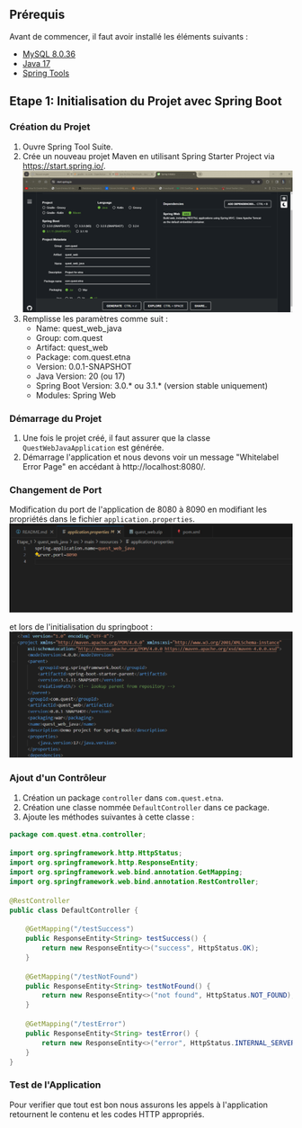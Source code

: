 ## Prérequis

Avant de commencer, il faut avoir installé les éléments suivants :

- [MySQL 8.0.36](https://dev.mysql.com/downloads/installer/)
- [Java 17](https://www.oracle.com/java/technologies/javase/jdk17-archive-downloads.html)
- [Spring Tools](https://spring.io/tools)

## Etape 1: Initialisation du Projet avec Spring Boot

### Création du Projet

1. Ouvre Spring Tool Suite.
2. Crée un nouveau projet Maven en utilisant Spring Starter Project via https://start.spring.io/.  
![alt text](../imageReadme/Etape_1/image.png)
3. Remplisse les paramètres comme suit :
   - Name: quest_web_java
   - Group: com.quest
   - Artifact: quest_web
   - Package: com.quest.etna
   - Version: 0.0.1-SNAPSHOT
   - Java Version: 20 (ou 17)
   - Spring Boot Version: 3.0.* ou 3.1.* (version stable uniquement)
   - Modules: Spring Web

### Démarrage du Projet

1. Une fois le projet créé, il faut assurer que la classe `QuestWebJavaApplication` est générée.
2. Démarrage l'application et nous devons voir un message "Whitelabel Error Page" en accédant à http://localhost:8080/.

### Changement de Port

Modification du port de l'application de 8080 à 8090 en modifiant les propriétés dans le fichier `application.properties`.
![alt text](../imageReadme/Etape_1/image3.png)  

et lors de l'initialisation du springboot : 
![alt text](../imageReadme/Etape_1/image2.png)  

### Ajout d'un Contrôleur

1. Création un package `controller` dans `com.quest.etna`.
2. Création une classe nommée `DefaultController` dans ce package.
3. Ajoute les méthodes suivantes à cette classe :

```java
package com.quest.etna.controller;

import org.springframework.http.HttpStatus;
import org.springframework.http.ResponseEntity;
import org.springframework.web.bind.annotation.GetMapping;
import org.springframework.web.bind.annotation.RestController;

@RestController
public class DefaultController {

    @GetMapping("/testSuccess")
    public ResponseEntity<String> testSuccess() {
        return new ResponseEntity<>("success", HttpStatus.OK);
    }

    @GetMapping("/testNotFound")
    public ResponseEntity<String> testNotFound() {
        return new ResponseEntity<>("not found", HttpStatus.NOT_FOUND);
    }

    @GetMapping("/testError")
    public ResponseEntity<String> testError() {
        return new ResponseEntity<>("error", HttpStatus.INTERNAL_SERVER_ERROR);
    }
}
```

### Test de l'Application

Pour verifier que tout est bon nous assurons les appels à l'application retournent le contenu et les codes HTTP appropriés.
